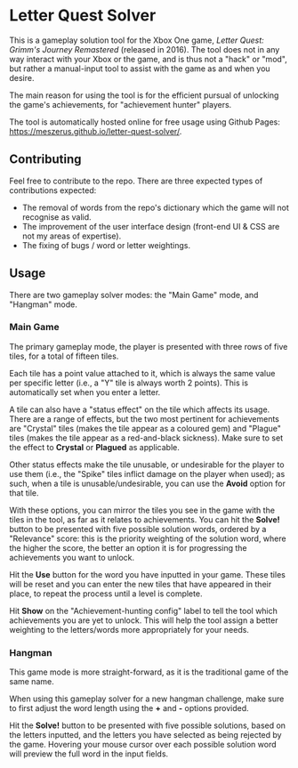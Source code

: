 # Letter Quest Solver

This is a gameplay solution tool for the Xbox One game, _Letter Quest: Grimm's Journey Remastered_ (released in 2016).
The tool does not in any way interact with your Xbox or the game, and is thus not a "hack" or "mod", but rather a
manual-input tool to assist with the game as and when you desire.

The main reason for using the tool is for the efficient pursual of unlocking the game's achievements, for "achievement
hunter" players.

The tool is automatically hosted online for free usage using Github Pages:
https://meszerus.github.io/letter-quest-solver/.

## Contributing

Feel free to contribute to the repo. There are three expected types of contributions expected:
* The removal of words from the repo's dictionary which the game will not recognise as valid.
* The improvement of the user interface design (front-end UI & CSS are not my areas of expertise).
* The fixing of bugs / word or letter weightings.

## Usage

There are two gameplay solver modes: the "Main Game" mode, and "Hangman" mode.

### Main Game

The primary gameplay mode, the player is presented with three rows of five tiles, for a total of fifteen tiles.

Each tile has a point value attached to it, which is always the same value per specific letter (i.e., a "Y" tile
is always worth 2 points). This is automatically set when you enter a letter.

A tile can also have a "status effect" on the tile which affects its usage. There are a range of effects,
but the two most pertinent for achievements are "Crystal" tiles (makes the tile appear as a coloured gem)
and "Plague" tiles (makes the tile appear as a red-and-black sickness). Make sure to set the effect to
**Crystal** or **Plagued** as applicable.

Other status effects make the tile unusable, or undesirable for the player to use them (i.e., the "Spike"
tiles inflict damage on the player when used); as such, when a tile is unusable/undesirable, you can use the
**Avoid** option for that tile.

With these options, you can mirror the tiles you see in the game with the tiles in the tool, as far as it
relates to achievements. You can hit the **Solve!** button to be presented with five possible solution words,
ordered by a "Relevance" score: this is the priority weighting of the solution word, where the higher the score,
the better an option it is for progressing the achievements you want to unlock.

Hit the **Use** button for the word you have inputted in your game. These tiles will be reset and you can
enter the new tiles that have appeared in their place, to repeat the process until a level is complete.

Hit **Show** on the "Achievement-hunting config" label to tell the tool which achievements you are yet to unlock.
This will help the tool assign a better weighting to the letters/words more appropriately for your needs.

### Hangman

This game mode is more straight-forward, as it is the traditional game of the same name.

When using this gameplay solver for a new hangman challenge, make sure to first adjust the word length using
the **+** and **-** options provided.

Hit the **Solve!** button to be presented with five possible solutions, based on the letters inputted, and
the letters you have selected as being rejected by the game. Hovering your mouse cursor over each possible
solution word will preview the full word in the input fields.